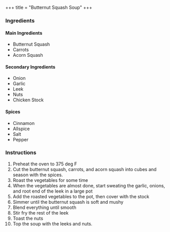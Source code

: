 +++
title = "Butternut Squash Soup"
+++

### Ingredients

#### Main Ingredients

- Butternut Squash
- Carrots
- Acorn Squash

#### Secondary Ingredients

- Onion
- Garlic
- Leek
- Nuts
- Chicken Stock

#### Spices

- Cinnamon
- Allspice
- Salt
- Pepper

### Instructions

1. Preheat the oven to 375 deg F
2. Cut the butternut squash, carrots, and acorn squash into cubes and season with the spices.
3. Roast the vegetables for some time
4. When the vegetables are almost done, start sweating the garlic, onions, and root end of the leek in a large pot
5. Add the roasted vegetables to the pot, then cover with the stock
6. Simmer until the butternut squash is soft and mushy
7. Blend everything until smooth
8. Stir fry the rest of the leek
9. Toast the nuts
10. Top the soup with the leeks and nuts.

